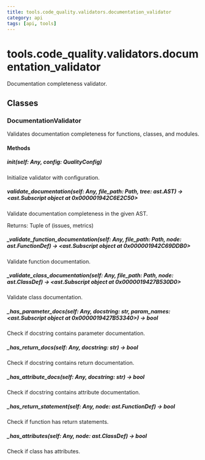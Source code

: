 ```yaml
---
title: tools.code_quality.validators.documentation_validator
category: api
tags: [api, tools]
---
```


# tools.code_quality.validators.documentation_validator

Documentation completeness validator.

## Classes

### DocumentationValidator

Validates documentation completeness for functions, classes, and modules.

#### Methods

##### __init__(self: Any, config: QualityConfig)

Initialize validator with configuration.

##### validate_documentation(self: Any, file_path: Path, tree: ast.AST) -> <ast.Subscript object at 0x000001942C6E2C50>

Validate documentation completeness in the given AST.

Returns:
    Tuple of (issues, metrics)

##### _validate_function_documentation(self: Any, file_path: Path, node: ast.FunctionDef) -> <ast.Subscript object at 0x000001942C69DDB0>

Validate function documentation.

##### _validate_class_documentation(self: Any, file_path: Path, node: ast.ClassDef) -> <ast.Subscript object at 0x0000019427B530D0>

Validate class documentation.

##### _has_parameter_docs(self: Any, docstring: str, param_names: <ast.Subscript object at 0x0000019427B53340>) -> bool

Check if docstring contains parameter documentation.

##### _has_return_docs(self: Any, docstring: str) -> bool

Check if docstring contains return documentation.

##### _has_attribute_docs(self: Any, docstring: str) -> bool

Check if docstring contains attribute documentation.

##### _has_return_statement(self: Any, node: ast.FunctionDef) -> bool

Check if function has return statements.

##### _has_attributes(self: Any, node: ast.ClassDef) -> bool

Check if class has attributes.


